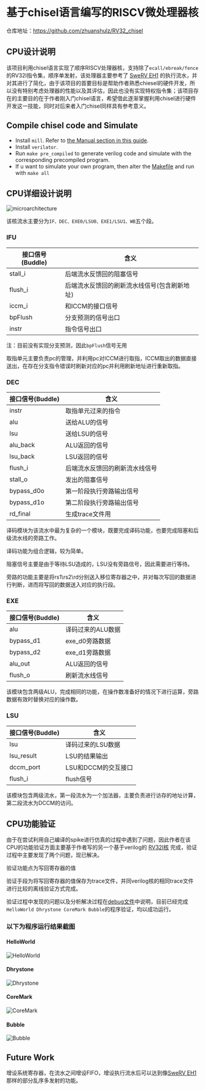 # 基于chisel语言编写的RISCV微处理器核
仓库地址：https://github.com/zhuanshulz/RV32_chisel
## CPU设计说明
该项目利用chisel语言实现了顺序RISCV处理器核，支持除了`ecall/ebreak/fence`的RV32I指令集，顺序单发射，该处理器主要参考了 [SweRV EH1](https://github.com/chipsalliance/Cores-SweRV) 的执行流水，并对其进行了简化，由于该项目的首要目标是帮助作者熟悉chiesel的硬件开发，所以没有特别考虑处理器的性能以及其评估，因此也没有实现特权指令集；该项目存在的主要目的在于作者刚入门chisel语言，希望借此逐渐掌握利用chisel进行硬件开发这一技能，同时对后来者入门chisel同样具有参考意义。

## Compile chisel code and Simulate

* Install `mill`. Refer to [the Manual section in this guide][mill].
* Install `verilator`.
* Run `make pre_compiled` to generate verilog code and simulate with the corresponding precompiled program.
* If u want to simulate your own program, then alter the [Makefile](./Makefile) and run with `make all`

[mill]: https://com-lihaoyi.github.io/mill/ 

## CPU详细设计说明
![microarchitecture](doc/pic/microarchitecture.png)

该核流水主要分为`IF、DEC、EXE0/LSU0、EXE1/LSU1、WB`五个段。
### IFU
|接口信号(Buddle)|含义|
|--- |---|
|stall_i |后端流水反馈回的阻塞信号|
|flush_i |后端流水反馈回的刷新流水线信号(包含刷新地址)|
|iccm_i  |和ICCM的接口信号|
|bpFlush |分支预测的信号出口|
|instr   |指令信号出口|

注：目前没有实现分支预测，因此`bpFlush`信号无用

取指单元主要负责pc的管理，并利用pc对ICCM进行取指，ICCM取出的数据直接送出，在存在分支指令错误时刷新对应的pc并利用刷新地址进行重新取指。

### DEC
|接口信号(Buddle)|含义|
|--- |---|
| instr      | 取指单元过来的指令 |
| alu        | 送给ALU的信号 |
| lsu        | 送给LSU的信号 |
| alu_back   | ALU返回的信号 |
| lsu_back   | LSU返回的信号 |
| flush_i    | 后端流水反馈回的刷新流水线信号 |
| stall_o    | 发出的阻塞信号 |
| bypass_d0o | 第一阶段执行旁路输出信号 |
| bypass_d1o | 第二阶段执行旁路输出信号 |
| rd_final   | 生成trace文件用 |

译码模块为该流水中最为复杂的一个模块，既要完成译码功能，也要完成阻塞和后级流水线的旁路工作。

译码功能为组合逻辑，较为简单。

阻塞信号主要是由于等待LSU造成的，LSU没有旁路信号，因此需要进行等待。

旁路的功能主要是将rs1\rs2\rd分别送入移位寄存器之中，并对每次写回的数据进行判断，进而将写回的数据送入对应的执行段。

### EXE
|接口信号(Buddle)|含义|
|--- |---|
| alu       | 译码过来的ALU数据 |
| bypass_d1 | exe_d0旁路数据 |
| bypass_d2 | exe_d1旁路数据 |
| alu_out   | ALU返回的信号 |
| flush_o   | 刷新流水线信号 |

该模块包含两级ALU，完成相同的功能，在操作数准备好的情况下进行运算，旁路数据有效时替换对应的操作数。

### LSU
|接口信号(Buddle)|含义|
|--- |---|
| lsu        | 译码过来的LSU数据 |
| lsu_result | LSU的结果输出 |
| dccm_port  | LSU和DCCM的交互接口 |
| flush_i    | flush信号 |

该模块包含两级流水，第一段流水为一个加法器，主要负责进行访存的地址计算，第二段流水为DCCM的访问。

## CPU功能验证
由于在尝试利用自己编译的spike进行仿真的过程中遇到了问题，因此作者在该CPU的功能验证方面主要基于作者写的另一个基于verilog的 [RV32I核](https://github.com/zhuanshulz/RV32I_X) 完成，验证过程中主要发现了两个问题，现已解决。

验证功能点为写回寄存器的值

验证手段为将写回寄存器的值保存为trace文件，并同verilog核的相同trace文件进行比较的离线验证方式完成。

验证过程中发现的问题以及分析解决过程在[debug文件](./doc/debug.md)中说明，目前已经完成`HelloWorld Dhrystone CoreMark Bubble`的程序验证，均以成功运行。
### 以下为程序运行结果截图
#### HelloWorld
![HelloWorld](./doc/pic/Screenshot%20from%202021-12-26%2016-57-32.png)
#### Dhrystone
![Dhrystone](doc/pic/Screenshot%20from%202021-12-26%2016-57-58.png)
#### CoreMark
![CoreMark](doc/pic/Screenshot%20from%202021-12-26%2016-59-04.png)
#### Bubble
![Bubble](doc/pic/Screenshot%20from%202021-12-26%2016-57-15.png)


## Future Work
增设系统寄存器，在流水之间增设FIFO，增设执行流水后可以达到像[SweRV EH1](https://github.com/chipsalliance/Cores-SweRV)那样的部分乱序多发射的功能。